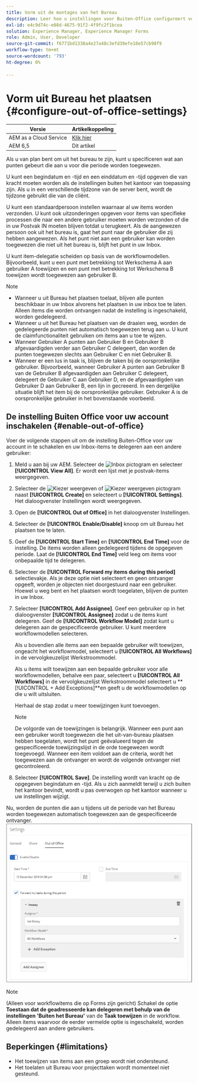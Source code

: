 ```yaml
---
title: Vorm uit de montages van het Bureau
description: Leer hoe u instellingen voor Buiten-Office configureert voor uw Adobe Experience Manager Forms-instantie.
exl-id: e4c9d74c-e08d-4675-91f2-4f9fc2f1bcea
solution: Experience Manager, Experience Manager Forms
role: Admin, User, Developer
source-git-commit: f6771bd1338a4e27a48c3efd39efe18e57cb98f9
workflow-type: tm+mt
source-wordcount: '793'
ht-degree: 0%

---
```


# Vorm uit Bureau het plaatsen {#configure-out-of-office-settings}

| Versie | Artikelkoppeling |
| -------- | ---------------------------- |
| AEM as a Cloud Service | [Klik hier](https://experienceleague.adobe.com/docs/experience-manager-cloud-service/content/forms/create-form-centric-workflows/configure-out-of-office-settings.html) |
| AEM 6,5 | Dit artikel |

Als u van plan bent om uit het bureau te zijn, kunt u specificeren wat aan punten gebeurt die aan u voor die periode worden toegewezen.

U kunt een begindatum en -tijd en een einddatum en -tijd opgeven die van kracht moeten worden als de instellingen buiten het kantoor van toepassing zijn. Als u in een verschillende tijdzone van de server bent, wordt de tijdzone gebruikt die van de cliënt.

U kunt een standaardpersoon instellen waarnaar al uw items worden verzonden. U kunt ook uitzonderingen opgeven voor items van specifieke processen die naar een andere gebruiker moeten worden verzonden of die in uw Postvak IN moeten blijven totdat u terugkeert. Als de aangewezen persoon ook uit het bureau is, gaat het punt naar de gebruiker die zij hebben aangewezen. Als het punt niet aan een gebruiker kan worden toegewezen die niet uit het bureau is, blijft het punt in uw Inbox.

U kunt item-delegatie scheiden op basis van de workflowmodellen. Bijvoorbeeld, kunt u een punt met betrekking tot Werkschema A aan gebruiker A toewijzen en een punt met betrekking tot Werkschema B toewijzen wordt toegewezen aan gebruiker B.


>[!NOTE]
>
>* Wanneer u uit Bureau het plaatsen toelaat, blijven alle punten beschikbaar in uw Inbox alvorens het plaatsen in uw inbox toe te laten. Alleen items die worden ontvangen nadat de instelling is ingeschakeld, worden gedelegeerd.
>* Wanneer u uit het Bureau het plaatsen van de draaien weg, worden de gedelegeerde punten niet automatisch toegewezen terug aan u. U kunt de claimfunctionaliteit gebruiken om items aan u toe te wijzen.
>* Wanneer Gebruiker A punten aan Gebruiker B en Gebruiker B afgevaardigden verder aan Gebruiker C delegeert, dan worden de punten toegewezen slechts aan Gebruiker C en niet Gebruiker B.
>* Wanneer er een lus in taak is, blijven de taken bij de oorspronkelijke gebruiker. Bijvoorbeeld, wanneer Gebruiker A punten aan Gebruiker B van de Gebruiker B afgevaardigden aan Gebruiker C delegeert, delegeert de Gebruiker C aan Gebruiker D, en de afgevaardigden van Gebruiker D aan Gebruiker B, een lijn in gecreeerd. In een dergelijke situatie blijft het item bij de oorspronkelijke gebruiker. Gebruiker A is de oorspronkelijke gebruiker in het bovenstaande voorbeeld.

## De instelling Buiten Office voor uw account inschakelen {#enable-out-of-office}

Voer de volgende stappen uit om de instelling Buiten-Office voor uw account in te schakelen en uw Inbox-items te delegeren aan een andere gebruiker:

1. Meld u aan bij uw AEM. Selecteer de ![Inbox](assets/bell.svg) pictogram en selecteer **[!UICONTROL View All]**. Er wordt een lijst met je postvak-items weergegeven.
1. Selecteer de ![Kiezer weergeven](assets/viewlist.svg) of ![Kiezer weergeven](assets/calendar.svg) pictogram naast **[!UICONTROL Create]** en selecteert u **[!UICONTROL Settings]**. Het dialoogvenster Instellingen wordt weergegeven.
1. Open de **[!UICONTROL Out of Office]** in het dialoogvenster Instellingen.
1. Selecteer de **[!UICONTROL Enable/Disable]** knoop om uit Bureau het plaatsen toe te laten.
1. Geef de **[!UICONTROL Start Time]**  en **[!UICONTROL End Time]** voor de instelling. De items worden alleen gedelegeerd tijdens de opgegeven periode. Laat de **[!UICONTROL End Time]** veld leeg om items voor onbepaalde tijd te delegeren.
1. Selecteer de **[!UICONTROL Forward my items during this period]** selectievakje. Als je deze optie niet selecteert en geen ontvanger opgeeft, worden je objecten niet doorgestuurd naar een gebruiker. Hoewel u weg bent en het plaatsen wordt toegelaten, blijven de punten in uw Inbox.
1. Selecteer **[!UICONTROL Add Assignee]**. Geef een gebruiker op in het dialoogvenster **[!UICONTROL Assignee]** zodat u de items kunt delegeren. Geef de **[!UICONTROL Workflow Model]** zodat kunt u delegeren aan de gespecificeerde gebruiker. U kunt meerdere workflowmodellen selecteren.

   Als u bovendien alle items aan een bepaalde gebruiker wilt toewijzen, ongeacht het workflowmodel, selecteert u **[!UICONTROL All Workflows]** in de vervolgkeuzelijst Werkstroommodel. <br>

   Als u items wilt toewijzen aan een bepaalde gebruiker voor alle workflowmodellen, behalve een paar, selecteert u **[!UICONTROL All Workflows]** in de vervolgkeuzelijst Werkstroommodel selecteert u **[!UICONTROL + Add Exceptions]**en geeft u de workflowmodellen op die u wilt uitsluiten.
   <br>

   Herhaal de stap zodat u meer toewijzingen kunt toevoegen. <br>

   >[!NOTE]
   >
   >De volgorde van de toewijzingen is belangrijk. Wanneer een punt aan een gebruiker wordt toegewezen die het uit-van-bureau plaatsen hebben toegelaten, wordt het punt geëvalueerd tegen de gespecificeerde toewijzingslijst in de orde toegewezen wordt toegevoegd. Wanneer een item voldoet aan de criteria, wordt het toegewezen aan de ontvanger en wordt de volgende ontvanger niet gecontroleerd.

1. Selecteer **[!UICONTROL Save]**. De instelling wordt van kracht op de opgegeven begindatum en -tijd. Als u zich aanmeldt terwijl u zich buiten het kantoor bevindt, wordt u pas overwogen op het kantoor wanneer u uw instellingen wijzigt.

Nu, worden de punten die aan u tijdens uit de periode van het Bureau worden toegewezen automatisch toegewezen aan de gespecificeerde ontvanger.
![Buiten kantoor](assets/out-of-office.png)

>[!NOTE]
>
>(Alleen voor workflowitems die op Forms zijn gericht) Schakel de optie **Toestaan dat de geadresseerde kan delegeren met behulp van de instellingen &#39;Buiten het Bureau&#39;** van de **Taak toewijzen** in de workflow. Alleen items waarvoor de eerder vermelde optie is ingeschakeld, worden gedelegeerd aan andere gebruikers.

## Beperkingen {#limitations}

* Het toewijzen van items aan een groep wordt niet ondersteund.
* Het toelaten uit Bureau voor projecttaken wordt momenteel niet gesteund.
